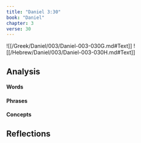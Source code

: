 ```yaml
---
title: "Daniel 3:30"
book: "Daniel"
chapter: 3
verse: 30
---
```

![[/Greek/Daniel/003/Daniel-003-030G.md#Text]]
![[/Hebrew/Daniel/003/Daniel-003-030H.md#Text]]

## Analysis

#### Words

#### Phrases

#### Concepts

## Reflections
